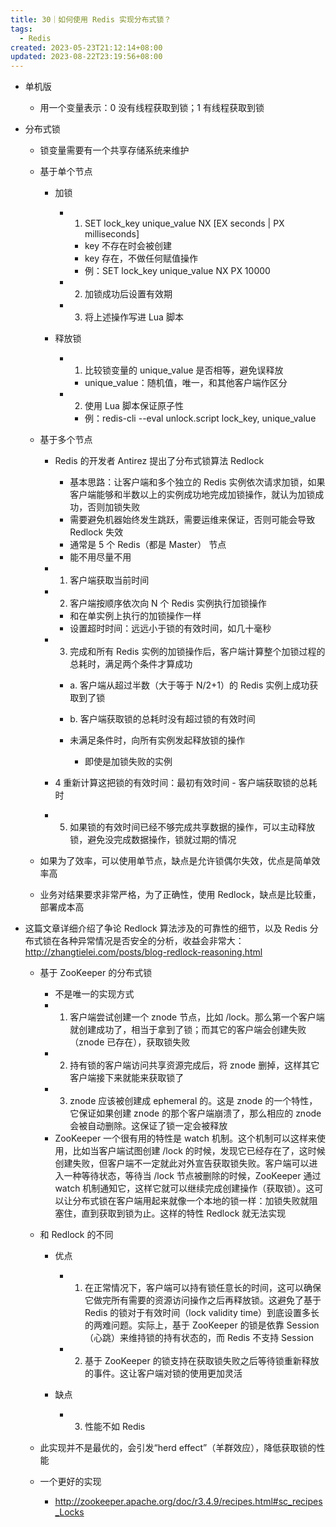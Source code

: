 ```yaml
---
title: 30｜如何使用 Redis 实现分布式锁？
tags:
  - Redis
created: 2023-05-23T21:12:14+08:00
updated: 2023-08-22T23:19:56+08:00
---
```


- 单机版

  - 用一个变量表示：0 没有线程获取到锁；1 有线程获取到锁

- 分布式锁

  - 锁变量需要有一个共享存储系统来维护
  - 基于单个节点

    - 加锁

      - 1. SET lock_key unique_value NX [EX seconds | PX milliseconds]

        - key 不存在时会被创建
        - key 存在，不做任何赋值操作
        - 例：SET lock_key unique_value NX PX 10000

      - 2. 加锁成功后设置有效期
      - 3. 将上述操作写进 Lua 脚本

    - 释放锁

      - 1. 比较锁变量的 unique_value 是否相等，避免误释放

        - unique_value：随机值，唯一，和其他客户端作区分

      - 2. 使用 Lua 脚本保证原子性

        - 例：redis-cli --eval unlock.script lock_key, unique_value

  - 基于多个节点

    - Redis 的开发者 Antirez 提出了分布式锁算法 Redlock

      - 基本思路：让客户端和多个独立的 Redis 实例依次请求加锁，如果客户端能够和半数以上的实例成功地完成加锁操作，就认为加锁成功，否则加锁失败
      - 需要避免机器始终发生跳跃，需要运维来保证，否则可能会导致 Redlock 失效
      - 通常是 5 个 Redis（都是 Master） 节点
      - 能不用尽量不用

    - 1. 客户端获取当前时间
    - 2. 客户端按顺序依次向 N 个 Redis 实例执行加锁操作

      - 和在单实例上执行的加锁操作一样
      - 设置超时时间：远远小于锁的有效时间，如几十毫秒

    - 3. 完成和所有 Redis 实例的加锁操作后，客户端计算整个加锁过程的总耗时，满足两个条件才算成功

      - a. 客户端从超过半数（大于等于 N/2+1）的 Redis 实例上成功获取到了锁
      - b. 客户端获取锁的总耗时没有超过锁的有效时间
      - 未满足条件时，向所有实例发起释放锁的操作

        - 即使是加锁失败的实例

    - 4 重新计算这把锁的有效时间：最初有效时间 - 客户端获取锁的总耗时
    - 5. 如果锁的有效时间已经不够完成共享数据的操作，可以主动释放锁，避免没完成数据操作，锁就过期的情况

  - 如果为了效率，可以使用单节点，缺点是允许锁偶尔失效，优点是简单效率高
  - 业务对结果要求非常严格，为了正确性，使用 Redlock，缺点是比较重，部署成本高

- 这篇文章详细介绍了争论 Redlock 算法涉及的可靠性的细节，以及 Redis 分布式锁在各种异常情况是否安全的分析，收益会非常大：http://zhangtielei.com/posts/blog-redlock-reasoning.html

  - 基于 ZooKeeper 的分布式锁

    - 不是唯一的实现方式
    - 1. 客户端尝试创建一个 znode 节点，比如 /lock。那么第一个客户端就创建成功了，相当于拿到了锁；而其它的客户端会创建失败（znode 已存在），获取锁失败
    - 2. 持有锁的客户端访问共享资源完成后，将 znode 删掉，这样其它客户端接下来就能来获取锁了
    - 3. znode 应该被创建成 ephemeral 的。这是 znode 的一个特性，它保证如果创建 znode 的那个客户端崩溃了，那么相应的 znode 会被自动删除。这保证了锁一定会被释放
    - ZooKeeper 一个很有用的特性是 watch 机制。这个机制可以这样来使用，比如当客户端试图创建 /lock 的时候，发现它已经存在了，这时候创建失败，但客户端不一定就此对外宣告获取锁失败。客户端可以进入一种等待状态，等待当 /lock 节点被删除的时候，ZooKeeper 通过 watch 机制通知它，这样它就可以继续完成创建操作（获取锁）。这可以让分布式锁在客户端用起来就像一个本地的锁一样：加锁失败就阻塞住，直到获取到锁为止。这样的特性 Redlock 就无法实现

  - 和 Redlock 的不同

    - 优点

      - 1. 在正常情况下，客户端可以持有锁任意长的时间，这可以确保它做完所有需要的资源访问操作之后再释放锁。这避免了基于 Redis 的锁对于有效时间（lock validity time）到底设置多长的两难问题。实际上，基于 ZooKeeper 的锁是依靠 Session（心跳）来维持锁的持有状态的，而 Redis 不支持 Session
      - 2. 基于 ZooKeeper 的锁支持在获取锁失败之后等待锁重新释放的事件。这让客户端对锁的使用更加灵活

    - 缺点

      - 3. 性能不如 Redis

  - 此实现并不是最优的，会引发“herd effect”（羊群效应），降低获取锁的性能
  - 一个更好的实现

    - http://zookeeper.apache.org/doc/r3.4.9/recipes.html#sc_recipes_Locks

